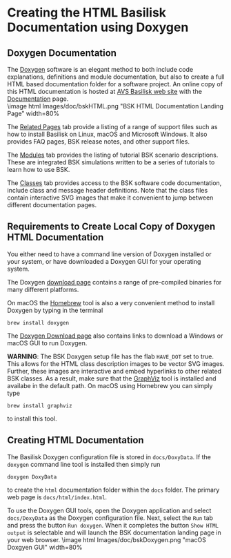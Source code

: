 # Creating the HTML Basilisk Documentation using Doxygen


## Doxygen Documentation
The [Doxygen](http://doxygen.nl) software is an elegant method to both include code explanations, definitions and module documentation, but also to create a full HTML based documentation folder for a software project.  An online copy of this HTML documentation is hosted at [AVS Basilisk web site](http://hanspeterschaub.info/bskMain.html) with the [Documentation](http://hanspeterschaub.info/bskHTML/index.html) page.  
\image html Images/doc/bskHTML.png "BSK HTML Documentation Landing Page" width=80% 

The [Related Pages](http://hanspeterschaub.info/bskHTML/pages.html) tab provide a listing of a range of support files such as how to install Basilisk on Linux, macOS and Microsoft Windows. It also provides FAQ pages, BSK release notes, and other support files.

The [Modules](http://hanspeterschaub.info/bskHTML/modules.html) tab provides the listing of tutorial BSK scenario descriptions.  These are integrated BSK simulations written to be a series of tutorials to learn how to use BSK.

The [Classes](http://hanspeterschaub.info/bskHTML/annotated.html) tab provides access to the BSK software code documentation, include class and message header definitions.  Note that the class files contain interactive SVG images that make it convenient to jump between different documentation pages.


## Requirements to Create Local Copy of  Doxygen HTML Documentation
You either need to have a command line version of Doxygen installed or your system, or have downloaded a Doxygen GUI for your operating system.  

The Doxygen [download page](http://www.stack.nl/~dimitri/doxygen/download.html) contains a range of pre-compiled binaries for many different platforms.

On macOS the [Homebrew](https://brew.sh) tool is also a very convenient method to install Doxygen by typing in the terminal 
```
brew install doxygen
```

The [Doxygen Download page](http://www.stack.nl/~dimitri/doxygen/download.html) also contains links to download a Windows or macOS GUI to run Doxygen.

**WARNING**: The BSK Doxygen setup file has the flab `HAVE_DOT` set to true.  This allows for the HTML class description images to be vector SVG images.  Further, these images are interactive and embed hyperlinks to other related BSK classes.  As a result, make sure that the [GraphViz](http://www.graphviz.org) tool is installed and availabe in the default path.  On macOS using Homebrew you can simply type  
```
brew install graphviz
```
to install this tool.


## Creating HTML Documentation
The Basilisk Doxygen configuration file is stored in `docs/DoxyData`.  If the `doxygen` command line tool is installed then simply run 
```
doxygen DoxyData
```
to create the `html` documentation folder within the `docs` folder.  The primary web page is `docs/html/index.html`.  


To use the Doxygen GUI tools, open the Doxygen application and select `docs/DoxyData` as the Doxygen configuration file.  Next, select the `Run` tab and press the button `Run doxygen`.  When it completes the button `Show HTML output` is selectable and will launch the BSK documentation landing page in your web browser.
\image html Images/doc/bskDoxygen.png "macOS Doxgyen GUI" width=80% 


